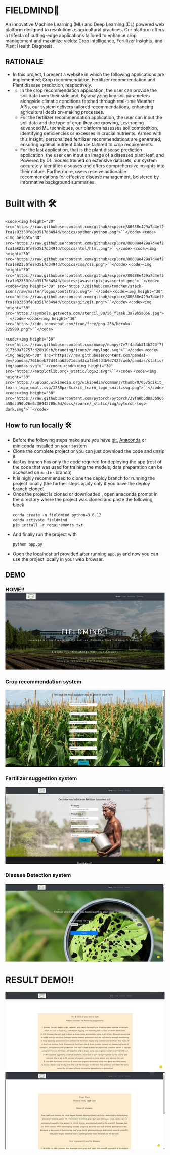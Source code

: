# FIELDMIND🌿

An innovative Machine Learning (ML) and Deep Learning (DL) powered web platform designed to revolutionize agricultural practices. Our platform offers a trifecta of cutting-edge applications tailored to enhance crop management and maximize yields: Crop Intelligence, Fertilizer Insights, and Plant Health Diagnosis.

## RATIONALE

- In this project, I present a website in which the following applications are implemented; Crop recommendation, Fertilizer recommendation and Plant disease prediction, respectively.
- - In the crop recommendation application, the user can provide the soil data from their side and, By analyzing key soil parameters alongside climatic conditions fetched through real-time Weather APIs, our system delivers tailored recommendations, enhancing agricultural decision-making processes.
  - For the fertilizer recommendation application, the user can input the soil data and the type of crop they are growing, Leveraging advanced ML techniques, our platform assesses soil composition, identifying deficiencies or excesses in crucial nutrients. Armed with this insight, personalized fertilizer recommendations are generated, ensuring optimal nutrient balance tailored to crop requirements.
  - For the last application, that is the plant disease prediction application, the user can input an image of a diseased plant leaf, and Powered by DL models trained on extensive datasets, our system accurately identifies diseases and offers comprehensive insights into their nature. Furthermore, users receive actionable recommendations for effective disease management, bolstered by informative background summaries.

# Built with 🛠️

`<code><img height="30" src="https://raw.githubusercontent.com/github/explore/80688e429a7d4ef2fca1e82350fe8e3517d3494d/topics/python/python.png">``</code>`
`<code><img height="30" src="https://raw.githubusercontent.com/github/explore/80688e429a7d4ef2fca1e82350fe8e3517d3494d/topics/html/html.png">``</code>`
`<code><img height="30" src="https://raw.githubusercontent.com/github/explore/80688e429a7d4ef2fca1e82350fe8e3517d3494d/topics/css/css.png">``</code>`
`<code><img height="30" src="https://raw.githubusercontent.com/github/explore/80688e429a7d4ef2fca1e82350fe8e3517d3494d/topics/javascript/javascript.png">``</code>`
`<code><img height="30" src="https://github.com/tomchen/stack-icons/raw/master/logos/bootstrap.svg">``</code>`
`<code><img height="30" src="https://raw.githubusercontent.com/github/explore/80688e429a7d4ef2fca1e82350fe8e3517d3494d/topics/git/git.png">``</code>`
`<code><img height="30" src="https://symbols.getvecta.com/stencil_80/56_flask.3a79b5a056.jpg">``</code>`
`<code><img height="30" src="https://cdn.iconscout.com/icon/free/png-256/heroku-225989.png">``</code>`

`<code><img height="30" src="https://raw.githubusercontent.com/numpy/numpy/7e7f4adab814b223f7f917369a72757cd28b10cb/branding/icons/numpylogo.svg">``</code>`
`<code><img height="30" src="https://raw.githubusercontent.com/pandas-dev/pandas/761bceb77d44aa63b71dda43ca46e8fd4b9d7422/web/pandas/static/img/pandas.svg">``</code>`
`<code><img height="30" src="https://matplotlib.org/_static/logo2.svg">``</code>`
`<code><img height="30" src="https://upload.wikimedia.org/wikipedia/commons/thumb/0/05/Scikit_learn_logo_small.svg/1280px-Scikit_learn_logo_small.svg.png">``</code>`
`<code><img height="30" src="https://raw.githubusercontent.com/pytorch/pytorch/39fa0b5d0a3b966a50dcd90b26e6c36942705d6d/docs/source/_static/img/pytorch-logo-dark.svg">``</code>`

## How to run locally 🛠️

- Before the following steps make sure you have [git](https://git-scm.com/download), [Anaconda](https://www.anaconda.com/) or [miniconda](https://docs.conda.io/en/latest/miniconda.html) installed on your system
- Clone the complete project or you can just download the code and unzip it
- `deploy` branch has only the code required for deploying the app (rest of the code that was used for training the models, data preparation can be accessed on `master` branch)
- It is highly recommended to clone the deploy branch for running the project locally (the further steps apply only if you have the deploy branch cloned)
- Once the project is cloned or downloaded , open anaconda prompt in the directory where the project was cloned and paste the following block
  ```
  conda create -n fieldmind python=3.6.12
  conda activate fieldmind
  pip install -r requirements.txt
  ```
- And finally run the project with
  ```
  python app.py
  ```
- Open the localhost url provided after running `app.py` and now you can use the project locally in your web browser.

## DEMO

### HOME!!![1712307737345](image/README/1712307737345.png)

### Crop recommendation system

![1712307971135](image/README/1712307971135.png)

### Fertilizer suggestion system

![1712308023345](image/README/1712308023345.png)

### Disease Detection system

![1712308069228](image/README/1712308069228.png)

# RESULT DEMO!!

![1712308139112](image/README/1712308139112.png)![1712308124337](image/README/1712308124337.png)
